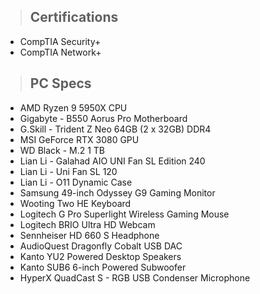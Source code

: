 >## **Certifications** 
- CompTIA Security+ 
- CompTIA Network+
  
>## **PC Specs** 
- AMD Ryzen 9 5950X CPU
- Gigabyte - B550 Aorus Pro Motherboard
- G.Skill - Trident Z Neo 64GB (2 x 32GB) DDR4
- MSI GeForce RTX 3080 GPU
- WD Black - M.2 1 TB
- Lian Li - Galahad AIO UNI Fan SL Edition 240
- Lian Li - Uni Fan SL 120
- Lian Li - O11 Dynamic Case 
- Samsung 49-inch Odyssey G9 Gaming Monitor 
- Wooting Two HE Keyboard
- Logitech G Pro Superlight Wireless Gaming Mouse  
- Logitech BRIO Ultra HD Webcam 
- Sennheiser HD 660 S Headphone
- AudioQuest Dragonfly Cobalt USB DAC
- Kanto YU2 Powered Desktop Speakers 
- Kanto SUB6 6-inch Powered Subwoofer
- HyperX QuadCast S - RGB USB Condenser Microphone 
